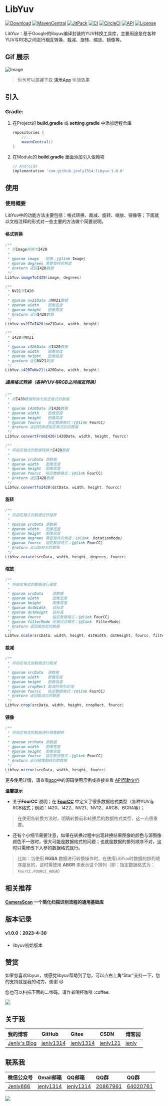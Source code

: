 # LibYuv

[![Download](https://img.shields.io/badge/download-App-blue.svg)](https://raw.githubusercontent.com/jenly1314/libyuv/master/app/release/app-release.apk)
[![MavenCentral](https://img.shields.io/maven-central/v/com.github.jenly1314/libyuv)](https://repo1.maven.org/maven2/com/github/jenly1314/libyuv)
[![JitPack](https://jitpack.io/v/jenly1314/libyuv.svg)](https://jitpack.io/#jenly1314/libyuv)
[![CI](https://github.com/jenly1314/libyuv/workflows/build/badge.svg)](https://github.com/jenly1314/libyuv/actions)
[![CircleCI](https://circleci.com/gh/jenly1314/libyuv.svg?style=svg)](https://circleci.com/gh/jenly1314/libyuv)
[![API](https://img.shields.io/badge/API-21%2B-blue.svg?style=flat)](https://android-arsenal.com/api?level=21)
[![License](https://img.shields.io/badge/license-Apche%202.0-blue.svg)](http://www.apache.org/licenses/LICENSE-2.0)

LibYuv：基于Google的libyuv编译封装的YUV转换工具库，主要用途是在各种YUV与RGB之间进行相互转换、裁减、旋转、缩放、镜像等。

## Gif 展示
![Image](GIF.gif)

> 你也可以直接下载 [演示App](https://raw.githubusercontent.com/jenly1314/libyuv/master/app/release/app-release.apk) 体验效果

## 引入

### Gradle:

1. 在Project的 **build.gradle** 或 **setting.gradle** 中添加远程仓库

    ```gradle
    repositories {
        //...
        mavenCentral()
    }
    ```

2. 在Module的 **build.gradle** 里面添加引入依赖项
    ```gradle
    // AndroidX 
    implementation 'com.github.jenly1314:libyuv:1.0.0'
    ```

## 使用

### 使用概要

LibYuv中的功能方法主要包括：格式转换、裁减、旋转、缩放、镜像等；下面就以文档注释的形式对一些主要的方法做个简要说明。

#### 格式转换
```java
/**
 * 将Image转换为I420
 *
 * @param image   图像；{@link Image}
 * @param degrees 需要旋转的角度
 * @return 返回I420数据
 */
LibYuv.imageToI420(image, degrees)
```

```java
/**
 * NV21转I420
 *
 * @param nv21Data 源NV21数据
 * @param width    图像宽度
 * @param height   图像高度
 * @return 返回I420数据
 */
LibYuv.nv21ToI420(nv21Data, width, height)
```

```java
/**
 * I420转NV21
 *
 * @param i420Data 源I420数据
 * @param width    图像宽度
 * @param height   图像高度
 * @return 返回NV21数据
 */
LibYuv.i420ToNv21(i420Data, width, height)
```

##### 通用格式转换（各种YUV与RGB之间相互转换）

```java
/**
 * 将I420数据转换为指定格式的数据
 *
 * @param i420Data 源I420数据
 * @param width    图像宽度
 * @param height   图像高度
 * @param fourcc   指定数据格式；{@link FourCC}
 * @return 返回转换成指定格式后的数据
 */
LibYuv.convertFromI420(i420Data, width, height, fourcc)
```

```java
/**
 * 将指定格式的数据转换为I420数据
 *
 * @param srcData 源数据
 * @param width   图像宽度
 * @param height  图像高度
 * @param fourcc  指定数据格式；{@link FourCC}
 * @return 返回I420数据
 */
LibYuv.convertToI420(dstData, width, height, fourcc)
```

#### 旋转
```java
/**
 * 将指定格式的数据进行旋转
 *
 * @param srcData 源数据
 * @param width   图像宽度
 * @param height  图像高度
 * @param degrees 需要旋转的角度；{@link  RotationMode}
 * @param fourcc  指定数据格式；{@link FourCC}
 * @return 返回旋转后的数据
 */
LibYuv.rotate(srcData, width, height, degrees, fourcc)
```

#### 缩放
```java
/**
 * 将指定格式的数据进行缩放
 *
 * @param srcData    源数据
 * @param width      图像宽度
 * @param height     图像高度
 * @param dstWidth   目标宽
 * @param dstHeight  目标高
 * @param fourcc     指定数据格式；{@link FourCC}
 * @param filterMode 压缩过滤模式；{@link  FilterMode}
 * @return 返回缩放后的数据
 */
LibYuv.scale(srcData, width, height, dstWidth, dstHeight, fourcc, filterMode)
```

#### 裁减
```java
/**
 * 将指定格式的数据进行裁减
 *
 * @param srcData  源数据
 * @param width    图像宽度
 * @param height   图像高度
 * @param cropRect 裁减的矩形区域
 * @param fourcc   指定数据格式；{@link FourCC}
 * @return 返回裁减后的数据
 */
LibYuv.crop(srcData, width, height, cropRect, fourcc)
```

#### 镜像
```java
/**
 * 将指定格式的数据进行镜像翻转
 *
 * @param srcData 源数据
 * @param width   图像宽度
 * @param height  图像高度
 * @param fourcc  指定数据格式；{@link FourCC}
 * @return 返回镜像翻转后的数据
 */
LibYuv.mirror(srcData, width, height, fourcc)
```

更多使用详情，请查看[app](app)中的源码使用示例或直接查看 [API帮助文档](https://jitpack.io/com/github/jenly1314/libyuv/latest/javadoc/)

**温馨提示**

* 关于**FourCC** 说明；在 **[FourCC](libyuv/src/main/java/com/king/libyuv/FourCC.java)** 中定义了很多数据格式类型（各种YUV与RGB格式；例如：I420、I422、NV21、NV12、ARGB、BGRA等）；
> 在使用各转换方法时，明确转换前和转换后的数据格式类型，这一点很重要。

* 还有个小细节需要注意，如果在转换过程中出现转换结果图像的颜色与源图像颜色不一致时，很大可能是数据格式的问题；也就是数据的排列顺序不对，这时只需修改下入参的数据格式就行。
> 比如：当使用 **RGBA** 数据进行转换操作时，在使用LibYuv时数据的排列顺序是反的，这时需使用 **ABGR** 来表示这个排列（即：指定数据格式为：`FourCC.FOURCC_ABGR`）

## 相关推荐
#### [CameraScan](https://github.com/jenly1314/CameraScan) 一个简化扫描识别流程的通用基础库

## 版本记录

#### v1.0.0：2023-4-30
* libyuv初始版本

## 赞赏
如果您喜欢libyuv，或感觉libyuv帮助到了您，可以点右上角“Star”支持一下，您的支持就是我的动力，谢谢 :smiley:
<p>您也可以扫描下面的二维码，请作者喝杯咖啡 :coffee:

<div>
   <img src="https://jenly1314.github.io/image/page/rewardcode.png">
</div>

## 关于我

| 我的博客                                                                                | GitHub                                                                                  | Gitee                                                                                  | CSDN                                                                                 | 博客园                                                                            |
|:------------------------------------------------------------------------------------|:----------------------------------------------------------------------------------------|:---------------------------------------------------------------------------------------|:-------------------------------------------------------------------------------------|:-------------------------------------------------------------------------------|
| <a title="我的博客" href="https://jenly1314.github.io" target="_blank">Jenly's Blog</a> | <a title="GitHub开源项目" href="https://github.com/jenly1314" target="_blank">jenly1314</a> | <a title="Gitee开源项目" href="https://gitee.com/jenly1314" target="_blank">jenly1314</a>  | <a title="CSDN博客" href="http://blog.csdn.net/jenly121" target="_blank">jenly121</a>  | <a title="博客园" href="https://www.cnblogs.com/jenly" target="_blank">jenly</a>  |

## 联系我

| 微信公众号        | Gmail邮箱                                                                          | QQ邮箱                                                                              | QQ群                                                                                                                       | QQ群                                                                                                                       |
|:-------------|:---------------------------------------------------------------------------------|:----------------------------------------------------------------------------------|:--------------------------------------------------------------------------------------------------------------------------|:--------------------------------------------------------------------------------------------------------------------------|
| [Jenly666](http://weixin.qq.com/r/wzpWTuPEQL4-ract92-R) | <a title="给我发邮件" href="mailto:jenly1314@gmail.com" target="_blank">jenly1314</a> | <a title="给我发邮件" href="mailto:jenly1314@vip.qq.com" target="_blank">jenly1314</a> | <a title="点击加入QQ群" href="https://qm.qq.com/cgi-bin/qm/qr?k=6_RukjAhwjAdDHEk2G7nph-o8fBFFzZz" target="_blank">20867961</a> | <a title="点击加入QQ群" href="https://qm.qq.com/cgi-bin/qm/qr?k=Z9pobM8bzAW7tM_8xC31W8IcbIl0A-zT" target="_blank">64020761</a> |

<div>
   <img src="https://jenly1314.github.io/image/page/footer.png">
</div>
